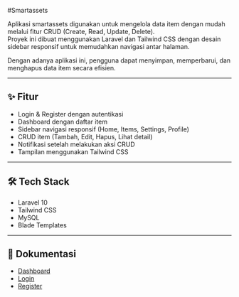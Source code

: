 #Smartassets

Aplikasi smartassets digunakan untuk mengelola data item dengan mudah melalui fitur CRUD (Create, Read, Update, Delete).  
Proyek ini dibuat menggunakan Laravel dan Tailwind CSS dengan desain sidebar responsif untuk memudahkan navigasi antar halaman.

Dengan adanya aplikasi ini, pengguna dapat menyimpan, memperbarui, dan menghapus data item secara efisien.

---

## ✨ Fitur
- Login & Register dengan autentikasi
- Dashboard dengan daftar item
- Sidebar navigasi responsif (Home, Items, Settings, Profile)
- CRUD item (Tambah, Edit, Hapus, Lihat detail)
- Notifikasi setelah melakukan aksi CRUD
- Tampilan menggunakan Tailwind CSS

---

## 🛠 Tech Stack
- Laravel 10
- Tailwind CSS
- MySQL
- Blade Templates

---

## 📸 Dokumentasi
- [Dashboard](images/dashboard.png)
- [Login](images/login.png)
- [Register](images/register.png)
